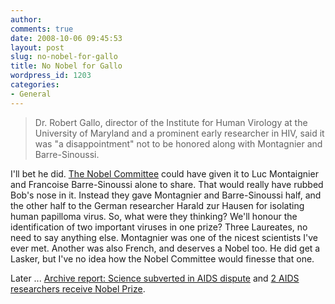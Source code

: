 ```yaml
---
author:
comments: true
date: 2008-10-06 09:45:53
layout: post
slug: no-nobel-for-gallo
title: No Nobel for Gallo
wordpress_id: 1203
categories:
- General
---
```


> Dr. Robert Gallo, director of the Institute for Human Virology at the University of Maryland and a prominent early researcher in HIV, said it was "a disappointment" not to be honored along with Montagnier and Barre-Sinoussi.

I'll bet he did. [The Nobel Committee](http://ap.google.com/article/ALeqM5gaO75o3eNL1GFbjEKmgAETNTT3lQD93KV8QO1) could have given it to Luc Montaignier and Francoise Barre-Sinoussi alone to share. That would really have rubbed Bob's nose in it. Instead they gave Montagnier and Barre-Sinoussi half, and the other half to the German researcher Harald zur Hausen for isolating human papilloma virus. So, what were they thinking? We'll honour the identification of two important viruses in one prize? Three Laureates, no need to say anything else. Montagnier was one of the nicest scientists I've ever met. Another was also French, and deserves a Nobel too. He did get a Lasker, but I've no idea how the Nobel Committee would finesse that one.

Later ... [Archive report: Science subverted in AIDS dispute](http://www.chicagotribune.com/news/nationworld/chi-100608-hiv-discovery-nobel-prizeoct07,0,7068937.story) and [2 AIDS researchers receive Nobel Prize](http://www.chicagotribune.com/features/lifestyle/health/chi-nobel-medicine-07-oct07,0,5388041.story).
